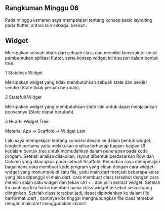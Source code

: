 ## Rangkuman Minggu 06

Pada minggu kemaren saya mempelajari tentang konsep basic layouting pada flutter, antara lain sebagai berikut :

## Widget

Merupakan sebuah objek dari sebuah class dan memiliki konstruktor untuk pembentukan aplikasi flutter, serta konsep widget ini disusun dalam bentuk tree.

1 Stateless Widget

  Merupakan widget yang tidak membutuhkan sebuah state dan berdiri sendiri (State tidak pernah berubah).

2 Statefull Widget

  Merupakan widget yang membutuhkan state lain untuk dapat menjalankan peosesnya (State dapat berubah).

3 Hirarki Widget Tree

  Material App -> Scaffold -> Widget Lain


Lalu saya mempelajari tentang konversi desain ke dalam bentuk widget, langkah pertama yaitu melakukan analisa terhadap bagian-bagian UI kedalam bentuk tree untuk memudahkan dalam penerapan pada kode progam. Setelah analisa dilakukan, layout dibentuk berdasarkan Row dan Column yang dibungkus pada sebuah Scaffold. Kemudian saya mempelajari bagaimana cara membuat kode program yang clean dengan cara widget-widget yang menumpuk di satu file, yaitu main.dart menjadi beberapa kelas yang bisa dipanggil di main.dart. cara membuat class tersebut dengan cara memilih salah satu widget dan tekan ctrl + . dan pilih extract widget. Setelah itu nantinya kita harus memberi nama class widget tersebut sesuai yang diinginkan. Setelah class tersebut jadi, dapat dipindahkan ke dalam file berformat .dart , nantinya kita tinggal menghubungkan file class tersebut dengan main.dart menggunakan import.
